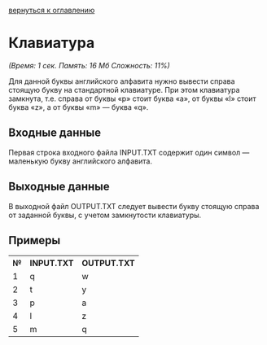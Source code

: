 <a href="/README.md">вернуться к оглавлению</a><br>

<h1>Клавиатура</h1>
<i>(Время: 1&nbsp;сек. Память: 16 Мб&nbsp;Сложность: 11%)</i>

<p class=text>
Для данной буквы английского алфавита нужно вывести справа стоящую букву на стандартной клавиатуре. При этом клавиатура замкнута, т.е. справа от буквы «p» стоит буква «a», от буквы «l» стоит буква «z», а от буквы «m» — буква «q».
</p>

<h2>Входные данные</h2>

<p class=text>
Первая строка входного файла INPUT.TXT содержит один символ — маленькую букву английского алфавита.
</p>

<h2>Выходные данные</h2>

<p class=text>
В выходной файл OUTPUT.TXT следует вывести букву стоящую справа от заданной буквы, с учетом замкнутости клавиатуры.
</p>

<h2>Примеры</h2>

<table>
<tr><th>№</th><th>INPUT.TXT</th><th>OUTPUT.TXT</th></tr>
<tr><td>1</td><td>q</td><td>w</td></tr>
<tr><td>2</td><td>t</td><td>y</td></tr>
<tr><td>3</td><td>p</td><td>a</td></tr>
<tr><td>4</td><td>l</td><td>z</td></tr>
<tr><td>5</td><td>m</td><td>q</td></tr>
</table>